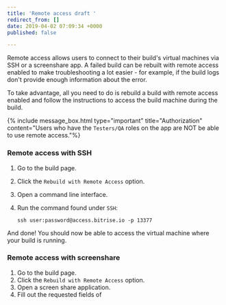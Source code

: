 ```yaml
---
title: 'Remote access draft '
redirect_from: []
date: 2019-04-02 07:09:34 +0000
published: false

---
```

Remote access allows users to connect to their build's virtual machines via SSH or a screenshare app. A failed build can be rebuilt with remote access enabled to make troubleshooting a lot easier - for example, if the build logs don't provide enough information about the error.

To take advantage, all you need to do is rebuild a build with remote access enabled and follow the instructions to access the build machine during the build. 

{% include message_box.html type="important" title="Authorization" content="Users who have the `Testers/QA` roles on the app are NOT be able to use remote access."%} 

### Remote access with SSH

1. Go to the build page.
2. Click the `Rebuild with Remote Access` option.
3. Open a command line interface.
4. Run the command found under `SSH`:

       ssh user:password@access.bitrise.io -p 13377

And done! You should now be able to access the virtual machine where your build is running. 

### Remote access with screenshare 

1. Go to the build page.
2. Click the `Rebuild with Remote Access` option.
3. Open a screen share application. 
4. Fill out the requested fields of 